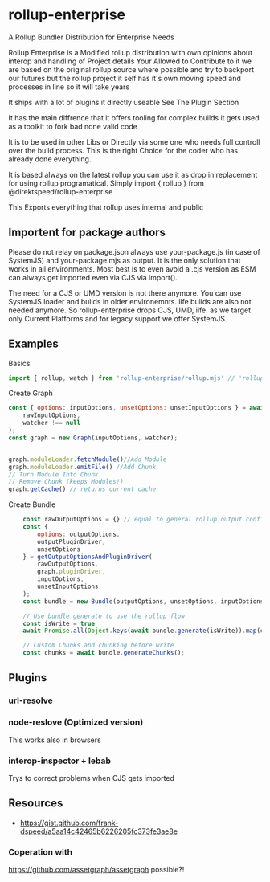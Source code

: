# rollup-enterprise
A Rollup Bundler Distribution for Enterprise Needs

Rollup Enterprise is a Modified rollup distribution with own opinions about interop and handling of Project details
Your Allowed to Contribute to it we are based on the original rollup source where possible and try to backport
our futures but the rollup project it self has it's own moving speed and processes in line so it will take years

It ships with a lot of plugins it directly useable See The Plugin Section

It has the main diffrence that it offers tooling for complex builds it gets used as a toolkit to fork bad none valid code

It is to be used in other Libs or Directly via some one who needs full controll over the build process. This is the right Choice for the coder who has already done everything.

It is based always on the latest rollup you can use it as drop in replacement for using rollup programatical. Simply import { rollup } from @direktspeed/rollup-enterprise

This Exports everything that rollup uses internal and public


## Importent for package authors
Please do not relay on package.json always use your-package.js (in case of SystemJS) and your-package.mjs as output. It is the only solution that works in all environments. Most best is to even avoid a .cjs version as ESM can always get imported even via CJS via import().

The need for a CJS or UMD version is not there anymore. You can use SystemJS loader and builds in older environemnts. iife builds are also not needed anymore. So rollup-enterprise drops CJS, UMD, iife. as we target only Current Platforms and for legacy support we offer SystemJS.





## Examples

Basics
```js
import { rollup, watch } from 'rollup-enterprise/rollup.mjs' // 'rollup-enterprise', 'rollup-enterprise/rollup'
``` 


Create Graph
```js
const { options: inputOptions, unsetOptions: unsetInputOptions } = await getInputOptions(
    rawInputOptions,
    watcher !== null
);
const graph = new Graph(inputOptions, watcher);


graph.moduleLoader.fetchModule()//Add Module
graph.moduleLoader.emitFile() //Add Chunk
// Turn Module Into Chunk 
// Remove Chunk (keeps Modules!)
graph.getCache() // returns current cache

``` 

Create Bundle
```js
    const rawOutputOptions = {} // equal to general rollup output config
	const {
		options: outputOptions,
		outputPluginDriver,
		unsetOptions
	} = getOutputOptionsAndPluginDriver(
		rawOutputOptions,
		graph.pluginDriver,
		inputOptions,
		unsetInputOptions
	);
    const bundle = new Bundle(outputOptions, unsetOptions, inputOptions, outputPluginDriver, graph);

    // Use bundle generate to use the rollup flow
    const isWrite = true
    await Promise.all(Object.keys(await bundle.generate(isWrite)).map(chunkId => writeOutputFile(generated[chunkId], outputOptions)))

    // Custom Chunks and chunking before write
    const chunks = await bundle.generateChunks();
```


## Plugins

### url-resolve

### node-reslove (Optimized version)
This works also in browsers

### interop-inspector + lebab
Trys to correct problems when CJS gets imported 

## Resources
- https://gist.github.com/frank-dspeed/a5aa14c42465b6226205fc373fe3ae8e


### Coperation with 
https://github.com/assetgraph/assetgraph possible?!
